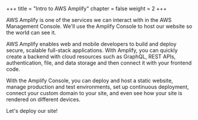 +++
title = "Intro to AWS Amplify"
chapter = false
weight = 2
+++

AWS Amplify is one of the services we can interact with in the AWS Management Console. We'll use the Amplify Console to host our website so the world can see it.

AWS Amplify enables web and mobile developers to build and deploy secure, scalable full-stack applications. With Amplify, you can quickly create a backend with cloud resources such as GraphQL, REST APIs, authentication, file, and data storage and then connect it with your frontend code.

With the Amplify Console, you can deploy and host a static website, manage production and test environments, set up continuous deployment, connect your custom domain to your site, and even see how your site is rendered on different devices.

Let's deploy our site!